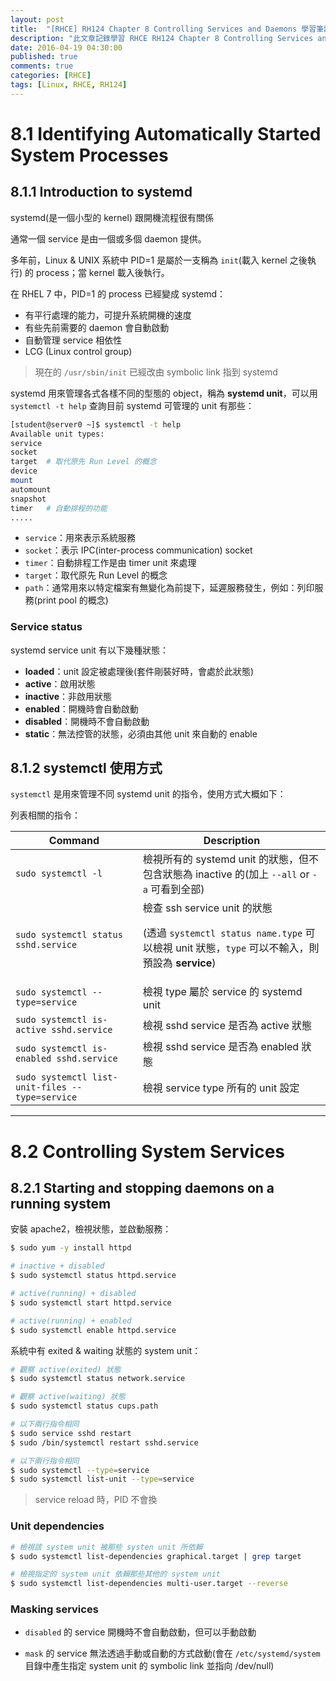 ```yaml
---
layout: post
title:  "[RHCE] RH124 Chapter 8 Controlling Services and Daemons 學習筆記"
description: "此文章記錄學習 RHCE RH124 Chapter 8 Controlling Services and Daemons 所留下的內容"
date: 2016-04-19 04:30:00
published: true
comments: true
categories: [RHCE]
tags: [Linux, RHCE, RH124]
---
```


8.1 Identifying Automatically Started System Processes
======================================================

## 8.1.1 Introduction to systemd

systemd(是一個小型的 kernel) 跟開機流程很有關係

通常一個 service 是由一個或多個 daemon 提供。

多年前，Linux & UNIX 系統中 PID=1 是屬於一支稱為 `init`(載入 kernel 之後執行) 的 process；當 kernel 載入後執行。

在 RHEL 7 中，PID=1 的 process 已經變成 systemd：
- 有平行處理的能力，可提升系統開機的速度
- 有些先前需要的 daemon 會自動啟動
- 自動管理 service 相依性
- LCG (Linux control group)

> 現在的 `/usr/sbin/init` 已經改由 symbolic link 指到 systemd

systemd 用來管理各式各樣不同的型態的 object，稱為 **systemd unit**，可以用 `systemctl -t help` 查詢目前 systemd 可管理的 unit 有那些：

```bash
[student@server0 ~]$ systemctl -t help
Available unit types:
service
socket
target  # 取代原先 Run Level 的概念
device
mount
automount
snapshot
timer   # 自動排程的功能
.....
```
- `service`：用來表示系統服務
- `socket`：表示 IPC(inter-process communication) socket
- `timer`：自動排程工作是由 timer unit 來處理
- `target`：取代原先 Run Level 的概念
- `path`：通常用來以特定檔案有無變化為前提下，延遲服務發生，例如：列印服務(print pool 的概念)

### Service status

systemd service unit 有以下幾種狀態：

- **loaded**：unit 設定被處理後(套件剛裝好時，會處於此狀態)
- **active**：啟用狀態
- **inactive**：非啟用狀態
- **enabled**：開機時會自動啟動
- **disabled**：開機時不會自動啟動
- **static**：無法控管的狀態，必須由其他 unit 來自動的 enable

## 8.1.2 systemctl 使用方式

`systemctl` 是用來管理不同 systemd unit 的指令，使用方式大概如下：

列表相關的指令：

| Command | Description |
|---------|-------------|
| `sudo systemctl -l` | 檢視所有的 systemd unit 的狀態，但不包含狀態為 inactive 的(加上 `--all` or `-a` 可看到全部) |
| `sudo systemctl status sshd.service` | 檢查 ssh service unit 的狀態<p />(透過 `systemctl status name.type` 可以檢視 unit 狀態，`type` 可以不輸入，則預設為 **service**) |
| `sudo systemctl --type=service` | 檢視 type 屬於 service 的 systemd unit |
| `sudo systemctl is-active sshd.service` | 檢視 sshd service 是否為 active 狀態 |
| `sudo systemctl is-enabled sshd.service` | 檢視 sshd service 是否為 enabled 狀態 |
| `sudo systemctl list-unit-files --type=service` | 檢視 service type 所有的 unit 設定 |

----------------------------------------

8.2 Controlling System Services
===============================

## 8.2.1 Starting and stopping daemons on a running system

安裝 apache2，檢視狀態，並啟動服務：

``` bash
$ sudo yum -y install httpd

# inactive + disabled
$ sudo systemctl status httpd.service

# active(running) + disabled
$ sudo systemctl start httpd.service

# active(running) + enabled
$ sudo systemctl enable httpd.service
```

系統中有 exited & waiting 狀態的 system unit：

``` bash
# 觀察 active(exited) 狀態
$ sudo systemctl status network.service

# 觀察 active(waiting) 狀態
$ sudo systemctl status cups.path
```

``` bash
# 以下兩行指令相同
$ sudo service sshd restart
$ sudo /bin/systemctl restart sshd.service

# 以下兩行指令相同
$ sudo systemctl --type=service
$ sudo systemctl list-unit --type=service
```

> service reload 時，PID 不會換

### Unit dependencies

``` bash
# 檢視該 system unit 被那些 systen unit 所依賴
$ sudo systemctl list-dependencies graphical.target | grep target

# 檢視指定的 system unit 依賴那些其他的 system unit
$ sudo systemctl list-dependencies multi-user.target --reverse
```

### Masking services

- `disabled` 的 service 開機時不會自動啟動，但可以手動啟動

- `mask` 的 service 無法透過手動或自動的方式啟動(會在 `/etc/systemd/system` 目錄中產生指定 system unit 的 symbolic link 並指向 /dev/null)
